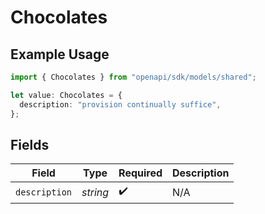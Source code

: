 # Chocolates

## Example Usage

```typescript
import { Chocolates } from "openapi/sdk/models/shared";

let value: Chocolates = {
  description: "provision continually suffice",
};
```

## Fields

| Field              | Type               | Required           | Description        |
| ------------------ | ------------------ | ------------------ | ------------------ |
| `description`      | *string*           | :heavy_check_mark: | N/A                |